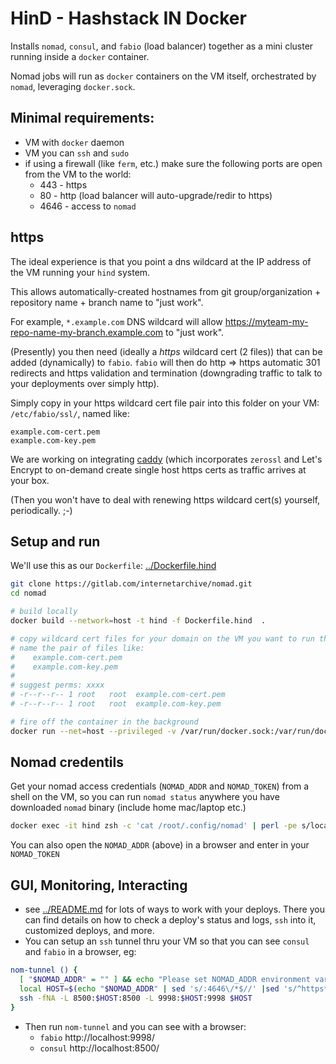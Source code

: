 # HinD - Hashstack IN Docker

Installs `nomad`, `consul`, and `fabio` (load balancer) together as a mini cluster running inside a `docker` container.

Nomad jobs will run as `docker` containers on the VM itself, orchestrated by `nomad`, leveraging `docker.sock`.

## Minimal requirements:
- VM with `docker` daemon
- VM you can `ssh` and `sudo`
- if using a firewall (like `ferm`, etc.) make sure the following ports are open from the VM to the world:
  - 443  - https
  - 80   - http  (load balancer will auto-upgrade/redir to https)
  - 4646 - access to `nomad`

## https
The ideal experience is that you point a dns wildcard at the IP address of the VM running your `hind` system.

This allows automatically-created hostnames from git group/organization + repository name + branch name to "just work".

For example, `*.example.com` DNS wildcard will allow https://myteam-my-repo-name-my-branch.example.com to "just work".

(Presently) you then need (ideally a _https_ wildcard cert (2 files)) that can be added (dynamically) to `fabio`.  `fabio` will then do http => https automatic 301 redirects and https validation and termination (downgrading traffic to talk to your deployments over simply http).

Simply copy in your https wildcard cert file pair into this folder on your VM: `/etc/fabio/ssl/`,
named like:
```
example.com-cert.pem
example.com-key.pem
```

We are working on integrating [caddy](https://caddyserver.com) (which incorporates `zerossl` and Let's Encrypt to on-demand create single host https certs as traffic arrives at your box.

(Then you won't have to deal with renewing https wildcard cert(s) yourself, periodically. ;-)


## Setup and run
We'll use this as our `Dockerfile`: [../Dockerfile.hind](../Dockerfile.hind)

```bash
git clone https://gitlab.com/internetarchive/nomad.git
cd nomad

# build locally
docker build --network=host -t hind -f Dockerfile.hind  .

# copy wildcard cert files for your domain on the VM you want to run this on to: /etc/fabio/ssl/
# name the pair of files like:
#    example.com-cert.pem
#    example.com-key.pem
#
# suggest perms: xxxx
# -r--r--r-- 1 root   root  example.com-cert.pem
# -r--r--r-- 1 root   root  example.com-key.pem

# fire off the container in the background
docker run --net=host --privileged -v /var/run/docker.sock:/var/run/docker.sock --name hind -d hind
```

## Nomad credentils
Get your nomad access credentials (`NOMAD_ADDR` and `NOMAD_TOKEN`) from a shell on the VM, so you can run `nomad status` anywhere you have downloaded `nomad` binary (include home mac/laptop etc.)
```bash
docker exec -it hind zsh -c 'cat /root/.config/nomad' | perl -pe s/localhost/$(hostname -f)/
```

You can also open the `NOMAD_ADDR` (above) in a browser and enter in your `NOMAD_TOKEN`

## GUI, Monitoring, Interacting
- see [../README.md](../README.md) for lots of ways to work with your deploys.  There you can find details on how to check a deploy's status and logs, `ssh` into it, customized deploys, and more.
- You can setup an `ssh` tunnel thru your VM so that you can see `consul` and `fabio` in a browser, eg:

```bash
nom-tunnel () {
  [ "$NOMAD_ADDR" = "" ] && echo "Please set NOMAD_ADDR environment variable first" && return
  local HOST=$(echo "$NOMAD_ADDR" | sed 's/:4646\/*$//' |sed 's/^https*:\/\///')
  ssh -fNA -L 8500:$HOST:8500 -L 9998:$HOST:9998 $HOST
}
```

- Then run `nom-tunnel` and you can see with a browser:
  - `fabio`  http://localhost:9998/
  - `consul` http://localhost:8500/
